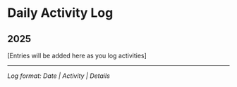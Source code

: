 # Daily Activity Log

## 2025

[Entries will be added here as you log activities]

---
*Log format: Date | Activity | Details*